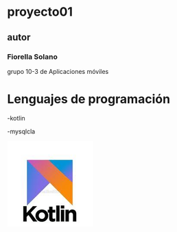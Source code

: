 # proyecto01

## autor
### Fiorella Solano

grupo 10-3 de Aplicaciones móviles

# Lenguajes de programación  
-kotlin

-mysqlcla


![logo kotlin](imagenes/kotlin_logo.jpeg)
